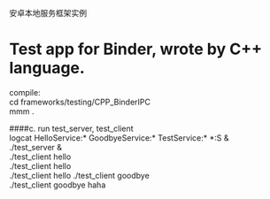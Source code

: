 
安卓本地服务框架实例

Test app for Binder, wrote by C++ language.
=====

compile:  
cd frameworks/testing/CPP_BinderIPC  
   mmm .   
  
####c. run test_server, test_client  
logcat HelloService:* GoodbyeService:* TestService:* *:S &  
./test_server &  
./test_client hello   
./test_client hello   
./test_client hello 
./test_client goodbye  
./test_client goodbye haha 
  
